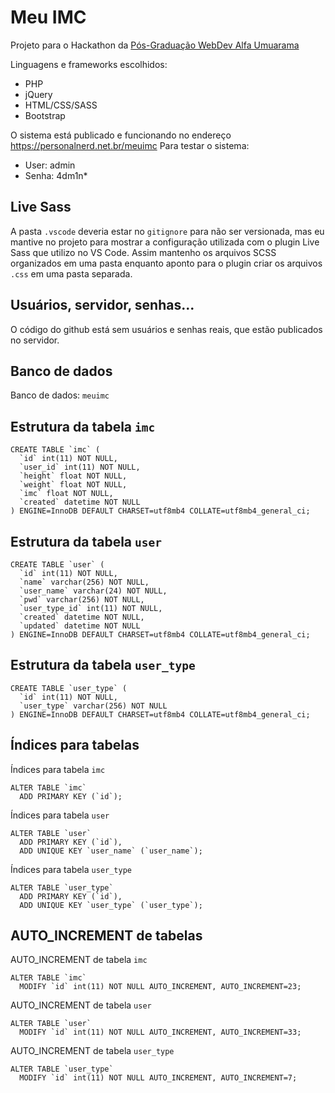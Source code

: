 # Meu IMC

Projeto para o Hackathon da [Pós-Graduação WebDev Alfa Umuarama](https://webdev.alfaumuarama.edu.br/)

Linguagens e frameworks escolhidos:

- PHP
- jQuery
- HTML/CSS/SASS
- Bootstrap

O sistema está publicado e funcionando no endereço https://personalnerd.net.br/meuimc
Para testar o sistema:

- User: admin
- Senha: 4dm1n\*

## Live Sass

A pasta `.vscode` deveria estar no `gitignore` para não ser versionada, mas eu mantive no projeto para mostrar a configuração utilizada com o plugin Live Sass que utilizo no VS Code. Assim mantenho os arquivos SCSS organizados em uma pasta enquanto aponto para o plugin criar os arquivos `.css` em uma pasta separada.

## Usuários, servidor, senhas...

O código do github está sem usuários e senhas reais, que estão publicados no servidor.

## Banco de dados

Banco de dados: `meuimc`

## Estrutura da tabela `imc`

```
CREATE TABLE `imc` (
  `id` int(11) NOT NULL,
  `user_id` int(11) NOT NULL,
  `height` float NOT NULL,
  `weight` float NOT NULL,
  `imc` float NOT NULL,
  `created` datetime NOT NULL
) ENGINE=InnoDB DEFAULT CHARSET=utf8mb4 COLLATE=utf8mb4_general_ci;
```

## Estrutura da tabela `user`

```
CREATE TABLE `user` (
  `id` int(11) NOT NULL,
  `name` varchar(256) NOT NULL,
  `user_name` varchar(24) NOT NULL,
  `pwd` varchar(256) NOT NULL,
  `user_type_id` int(11) NOT NULL,
  `created` datetime NOT NULL,
  `updated` datetime NOT NULL
) ENGINE=InnoDB DEFAULT CHARSET=utf8mb4 COLLATE=utf8mb4_general_ci;
```

## Estrutura da tabela `user_type`

```
CREATE TABLE `user_type` (
  `id` int(11) NOT NULL,
  `user_type` varchar(256) NOT NULL
) ENGINE=InnoDB DEFAULT CHARSET=utf8mb4 COLLATE=utf8mb4_general_ci;
```

## Índices para tabelas

Índices para tabela `imc`

```
ALTER TABLE `imc`
  ADD PRIMARY KEY (`id`);
```

Índices para tabela `user`

```
ALTER TABLE `user`
  ADD PRIMARY KEY (`id`),
  ADD UNIQUE KEY `user_name` (`user_name`);
```

Índices para tabela `user_type`

```
ALTER TABLE `user_type`
  ADD PRIMARY KEY (`id`),
  ADD UNIQUE KEY `user_type` (`user_type`);
```

## AUTO_INCREMENT de tabelas

AUTO_INCREMENT de tabela `imc`

```
ALTER TABLE `imc`
  MODIFY `id` int(11) NOT NULL AUTO_INCREMENT, AUTO_INCREMENT=23;
```

AUTO_INCREMENT de tabela `user`

```
ALTER TABLE `user`
  MODIFY `id` int(11) NOT NULL AUTO_INCREMENT, AUTO_INCREMENT=33;
```

AUTO_INCREMENT de tabela `user_type`

```
ALTER TABLE `user_type`
  MODIFY `id` int(11) NOT NULL AUTO_INCREMENT, AUTO_INCREMENT=7;
```
